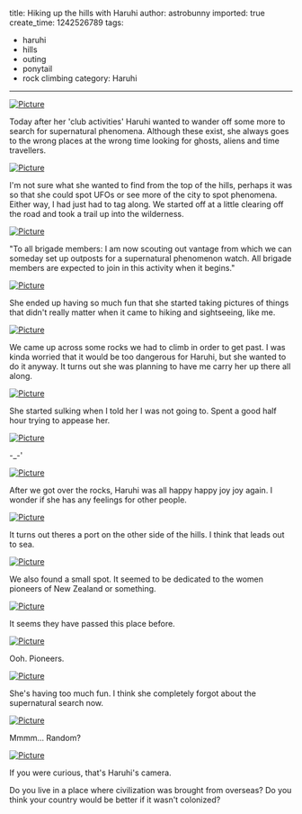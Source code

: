 title: Hiking up the hills with Haruhi
author: astrobunny
imported: true
create_time: 1242526789
tags:
- haruhi
- hills
- outing
- ponytail
- rock climbing
category: Haruhi
---
 [![](wp-uploads/2009/05/wpid-100-6393-500x375.jpg "Picture")](/images/wp-uploads/2009/05/wpid-100-6393.jpg)  
  
Today after her 'club activities' Haruhi wanted to wander off some more to search for supernatural phenomena. Although these exist, she always goes to the wrong places at the wrong time looking for ghosts, aliens and time travellers.   
<!--more-->  
 [![](wp-uploads/2009/05/wpid-hills11-500x375.jpg "Picture")](/images/wp-uploads/2009/05/wpid-hills11.jpg)  
  
I'm not sure what she wanted to find from the top of the hills, perhaps it was so that she could spot UFOs or see more of the city to spot phenomena. Either way, I had just had to tag along. We started off at a little clearing off the road and took a trail up into the wilderness.  
  
 [![](wp-uploads/2009/05/wpid-hills2-500x375.jpg "Picture")](/images/wp-uploads/2009/05/wpid-hills2.jpg)  
  
"To all brigade members: I am now scouting out vantage from which we can someday set up outposts for a supernatural phenomenon watch. All brigade members are expected to join in this activity when it begins."  
  
 [![](wp-uploads/2009/05/wpid-hills3-500x375.jpg "Picture")](/images/wp-uploads/2009/05/wpid-hills3.jpg)  
  
She ended up having so much fun that she started taking pictures of things that didn't really matter when it came to hiking and sightseeing, like me.  
  
 [![](wp-uploads/2009/05/wpid-hills4-500x375.jpg "Picture")](/images/wp-uploads/2009/05/wpid-hills4.jpg)  
  
We came up across some rocks we had to climb in order to get past. I was kinda worried that it would be too dangerous for Haruhi, but she wanted to do it anyway. It turns out she was planning to have me carry her up there all along.  
  
 [![](wp-uploads/2009/05/wpid-100-6400-500x375.jpg "Picture")](/images/wp-uploads/2009/05/wpid-100-6400.jpg)  
  
She started sulking when I told her I was not going to. Spent a good half hour trying to appease her.  
  
 [![](wp-uploads/2009/05/wpid-100-6410-500x375.jpg "Picture")](/images/wp-uploads/2009/05/wpid-100-6410.jpg)  
  
-\_-'  
  
 [![](wp-uploads/2009/05/wpid-100-6421-500x375.jpg "Picture")](/images/wp-uploads/2009/05/wpid-100-6421.jpg)  
  
After we got over the rocks, Haruhi was all happy happy joy joy again. I wonder if she has any feelings for other people.  
  
 [![](wp-uploads/2009/05/wpid-hills5-500x375.jpg "Picture")](/images/wp-uploads/2009/05/wpid-hills5.jpg)  
  
It turns out theres a port on the other side of the hills. I think that leads out to sea.  
  
 [![](wp-uploads/2009/05/wpid-hills6-500x375.jpg "Picture")](/images/wp-uploads/2009/05/wpid-hills6.jpg)  
  
We also found a small spot. It seemed to be dedicated to the women pioneers of New Zealand or something.  
  
 [![](wp-uploads/2009/05/wpid-100-6442-500x375.jpg "Picture")](/images/wp-uploads/2009/05/wpid-100-6442.jpg)  
  
It seems they have passed this place before.  
  
 [![](wp-uploads/2009/05/wpid-100-6444-500x375.jpg "Picture")](/images/wp-uploads/2009/05/wpid-100-6444.jpg)  
  
Ooh. Pioneers.  
  
 [![](wp-uploads/2009/05/wpid-hills7-500x375.jpg "Picture")](/images/wp-uploads/2009/05/wpid-hills7.jpg)  
  
She's having too much fun. I think she completely forgot about the supernatural search now.  
  
 [![](wp-uploads/2009/05/wpid-hills8-500x375.jpg "Picture")](/images/wp-uploads/2009/05/wpid-hills8.jpg)  
  
Mmmm... Random?  
  
 [![](wp-uploads/2009/05/wpid-image-00001.jpg "Picture")](/images/wp-uploads/2009/05/wpid-image-00001.jpg)  
  
If you were curious, that's Haruhi's camera.  
  
Do you live in a place where civilization was brought from overseas? Do you think your country would be better if it wasn't colonized?